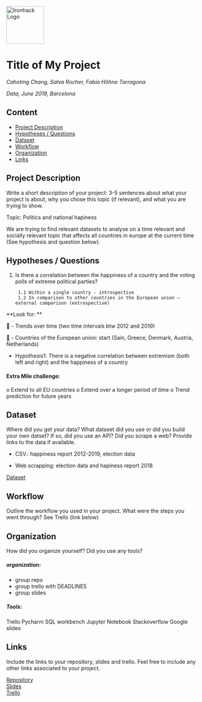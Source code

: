<img src="https://bit.ly/2VnXWr2" alt="Ironhack Logo" width="100"/>

# Title of My Project
*Cahoting Chang, Salva Rocher, Fabia Höhne Tarragona*

*Data, June 2019, Barcelona*

## Content
- [Project Description](#project-description)
- [Hypotheses / Questions](#hypotheses-/-questions)
- [Dataset](#dataset)
- [Workflow](#workflow)
- [Organization](#organization)
- [Links](#links)

<a name="project-description"></a>

## Project Description
Write a short description of your project: 3-5 sentences about what your project is about, why you chose this topic (if relevant), and what you are trying to show.


Topic: Politics and national hapiness


We are trying to find relevant datasets to analyse on a time relevant and socially relevant topic that affects all countries in europe at the current time (See hypothesis and question below). 


<a name="hypotheses-/-questions"></a>

## Hypotheses / Questions
1. Is there a correlation between the happiness of a country and the voting polls of extreme political parties?

        1.1 Within a single country - introspective
        1.2 In comparison to other countries in the European union – external comparison (extrospective)
        
        
**Look for: ** 

	- Trends over time (two time intervals btw 2012 and 2019)

	- Countries of the European union: start (Sain, Greece, Denmark, Austria, Netherlands)



- Hypothesis1: There is a negative correlation between extremism (both left and right) and the happiness of a country

#### Extra Mile challenge:
o	Extend to all EU countries
o	Extend over a longer period of time
o	Trend prediction for future years


<a name="dataset"></a>

## Dataset
Where did you get your data? What dataset did you use or did you build your own datset? If so, did you use an API? Did you scrape a web? Provide links to the data if available.
   
   - CSV.: happiness report 2012-2019, election data
   
   - Web scrapping: election data and hapiness report 2018



[Dataset]() 

<a name="workflow"></a>

## Workflow
Outline the workflow you used in your project. What were the steps you went through?
See Trello (link below)

<a name="organization"></a>

## Organization

How did you organize yourself? Did you use any tools?

##### organization:

- group repo
- group trello with DEADLINES 
- group slides 


##### Tools:
Trello
Pycharm
SQL workbench
Jupyter Notebook
Stackoverflow
Google slides

<a name="links"></a>

## Links
Include the links to your repository, slides and trello. Feel free to include any other links associated to your project. 

[Repository](https://github.com/FHnt97/Project-Week-3-Data-Thieves)  
[Slides](https://slides.com/...)  
[Trello](https://trello.com/b/3HqvjLu2/project-3)  